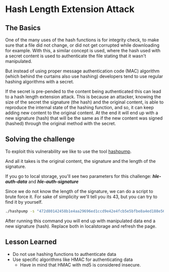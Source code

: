 # Hash Length Extension Attack

## The Basics

One of the many uses of the hash functions is for integrity check, to make sure that a file did not change, or did not get corrupted while downloading for example.
With this, a similar concept is used, where the hash used with a secret content is used to authenticate the file stating that it wasn't manipulated.

But instead of using proper message authentication code (MAC) algorithm (which behind the curtains also use hashing) developers tend to use regular hashing algorithms with a secret.

If the secret is pre-pended to the content being authenticated this can lead to a hash length extension attack.
This is because an attacker, knowing the size of the secret the signature (the hash) and the original content, is able to reproduce the internal state of the hashing function, and so, it can keep adding new content to the original content. At the end it will end up with a new signature (hash) that will be the same as if the new content was signed (hashed) through the original method with the secret.

## Solving the challenge

To exploit this vulnerability we like to use the tool [hashpump](https://github.com/bwall/HashPump).

And all it takes is the original content, the signature and the length of the signature.

If you go to local storage, you'll see two parameters for this challenge: ***hle-auth-data*** and ***hle-auth-signature***

Since we do not know the length of the signature, we can do a script to brute force it. For sake of simplicity we'll tell you its 43, but you can try to find it by yourself.

```bash
./hashpump -s "472d80142458b1e4aa29696ed1ccd9e42e4fcb5e5bfbe8a4ed188e56bd0ab51a" --data "56476870637942706379427164584E30494746756233526F5A5849675A57467A644756794947566E5A793467534746325A534235623355675A6D3931626D51676447686C625342686247772F" --additional "asd" -k 43
```

After running this command you will end up with manipulated data end a new signature (hash). Replace both in localstorage and refresh the page.

## Lesson Learned

* Do not use hashing functions to authenticate data
* Use specific algorithms like HMAC for authenticating data
  * Have in mind that HMAC with md5 is considered insecure.